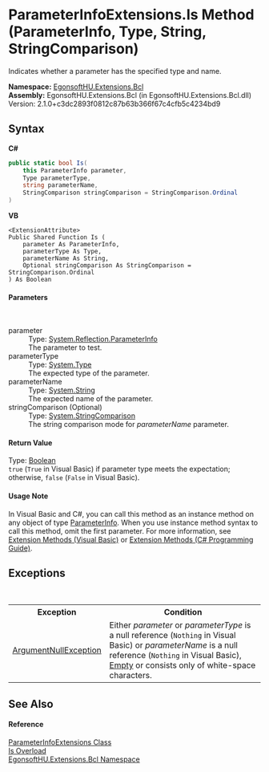 # ParameterInfoExtensions.Is Method (ParameterInfo, Type, String, StringComparison)
 

Indicates whether a parameter has the specified type and name.

**Namespace:**&nbsp;<a href="N_EgonsoftHU_Extensions_Bcl.md">EgonsoftHU.Extensions.Bcl</a><br />**Assembly:**&nbsp;EgonsoftHU.Extensions.Bcl (in EgonsoftHU.Extensions.Bcl.dll) Version: 2.1.0+c3dc2893f0812c87b63b366f67c4cfb5c4234bd9

## Syntax

**C#**<br />
``` C#
public static bool Is(
	this ParameterInfo parameter,
	Type parameterType,
	string parameterName,
	StringComparison stringComparison = StringComparison.Ordinal
)
```

**VB**<br />
``` VB
<ExtensionAttribute>
Public Shared Function Is ( 
	parameter As ParameterInfo,
	parameterType As Type,
	parameterName As String,
	Optional stringComparison As StringComparison = StringComparison.Ordinal
) As Boolean
```


#### Parameters
&nbsp;<dl><dt>parameter</dt><dd>Type: <a href="https://learn.microsoft.com/dotnet/api/system.reflection.parameterinfo" target="_blank" rel="noopener noreferrer">System.Reflection.ParameterInfo</a><br />The parameter to test.</dd><dt>parameterType</dt><dd>Type: <a href="https://learn.microsoft.com/dotnet/api/system.type" target="_blank" rel="noopener noreferrer">System.Type</a><br />The expected type of the parameter.</dd><dt>parameterName</dt><dd>Type: <a href="https://learn.microsoft.com/dotnet/api/system.string" target="_blank" rel="noopener noreferrer">System.String</a><br />The expected name of the parameter.</dd><dt>stringComparison (Optional)</dt><dd>Type: <a href="https://learn.microsoft.com/dotnet/api/system.stringcomparison" target="_blank" rel="noopener noreferrer">System.StringComparison</a><br />The string comparison mode for *parameterName* parameter.</dd></dl>

#### Return Value
Type: <a href="https://learn.microsoft.com/dotnet/api/system.boolean" target="_blank" rel="noopener noreferrer">Boolean</a><br />`true` (`True` in Visual Basic) if parameter type meets the expectation; otherwise, `false` (`False` in Visual Basic).

#### Usage Note
In Visual Basic and C#, you can call this method as an instance method on any object of type <a href="https://learn.microsoft.com/dotnet/api/system.reflection.parameterinfo" target="_blank" rel="noopener noreferrer">ParameterInfo</a>. When you use instance method syntax to call this method, omit the first parameter. For more information, see <a href="https://docs.microsoft.com/dotnet/visual-basic/programming-guide/language-features/procedures/extension-methods" target="_blank" rel="noopener noreferrer">Extension Methods (Visual Basic)</a> or <a href="https://docs.microsoft.com/dotnet/csharp/programming-guide/classes-and-structs/extension-methods" target="_blank" rel="noopener noreferrer">Extension Methods (C# Programming Guide)</a>.

## Exceptions
&nbsp;<table><tr><th>Exception</th><th>Condition</th></tr><tr><td><a href="https://learn.microsoft.com/dotnet/api/system.argumentnullexception" target="_blank" rel="noopener noreferrer">ArgumentNullException</a></td><td>Either *parameter* or *parameterType* is a null reference (`Nothing` in Visual Basic) or *parameterName* is a null reference (`Nothing` in Visual Basic), <a href="https://learn.microsoft.com/dotnet/api/system.string.empty#system-string-empty" target="_blank" rel="noopener noreferrer">Empty</a> or consists only of white-space characters.</td></tr></table>

## See Also


#### Reference
<a href="T_EgonsoftHU_Extensions_Bcl_ParameterInfoExtensions.md">ParameterInfoExtensions Class</a><br /><a href="Overload_EgonsoftHU_Extensions_Bcl_ParameterInfoExtensions_Is.md">Is Overload</a><br /><a href="N_EgonsoftHU_Extensions_Bcl.md">EgonsoftHU.Extensions.Bcl Namespace</a><br />